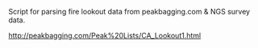 Script for parsing fire lookout data from peakbagging.com & NGS survey data.

http://peakbagging.com/Peak%20Lists/CA_Lookout1.html
